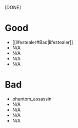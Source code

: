 [DONE]
# Good
- [[lifestealer#Bad|lifestealer]]
- N/A
- N/A
- N/A
- N/A
# Bad
- phantom_assassin
- N/A
- N/A
- N/A
- N/A